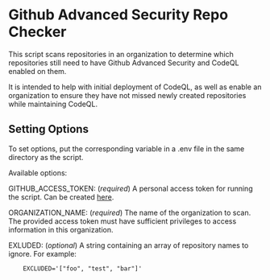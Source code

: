 # Github Advanced Security Repo Checker

This script scans repositories in an organization to determine which repositories still need to have Github Advanced Security and CodeQL enabled on them. 

It is intended to help with initial deployment of CodeQL, as well as enable an organization to ensure they have not missed newly created repositories while maintaining CodeQL.

## Setting Options

To set options, put the corresponding variable in a .env file in the same directory as the script.

Available options:

GITHUB_ACCESS_TOKEN: (*required*) A personal access token for running the script. Can be created [here](https://github.com/settings/tokens).

ORGANIZATION_NAME: (*required*) The name of the organization to scan. The provided access token must have sufficient privileges to access information in this organization.

EXLUDED: (*optional*) A string containing an array of repository names to ignore. For example:

```
    EXCLUDED='["foo", "test", "bar"]'
```